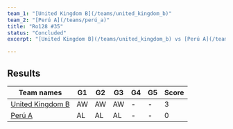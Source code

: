 ```yaml
---
team_1: "[United Kingdom B](/teams/united_kingdom_b)"
team_2: "[Perú A](/teams/perú_a)"
title: "Ro128 #35"
status: "Concluded"
excerpt: "[United Kingdom B](/teams/united_kingdom_b) vs [Perú A](/teams/perú_a)"

---
```

## Results

| Team names | G1 | G2 | G3 | G4 | G5 | Score |
| -- | -- | -- | -- | -- | -- | -- |
| [United Kingdom B](/teams/united_kingdom_b) | AW | AW | AW | - | - | 3 |
| [Perú A](/teams/perú_a) | AL | AL | AL | - | - | 0 |
